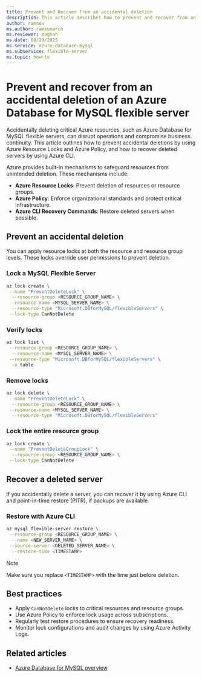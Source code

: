 ```yaml
---
title: Prevent and Recover from an accidental deletion
description: This article describes how to prevent and recover from an accidental deletion of an  Azure Database for MySQL flexible server.
author: ramnov  
ms.author: ramkumarch  
ms.reviewer: maghan
ms.date: 08/20/2025
ms.service: azure-database-mysql
ms.subservice: flexible-server
ms.topic: how-to
---
```


# Prevent and recover from an accidental deletion of an Azure Database for MySQL flexible server

Accidentally deleting critical Azure resources, such as Azure Database for MySQL flexible servers, can disrupt operations and compromise business continuity. This article outlines how to prevent accidental deletions by using Azure Resource Locks and Azure Policy, and how to recover deleted servers by using Azure CLI.

Azure provides built-in mechanisms to safeguard resources from unintended deletion. These mechanisms include:

- **Azure Resource Locks**: Prevent deletion of resources or resource groups.
- **Azure Policy**: Enforce organizational standards and protect critical infrastructure.
- **Azure CLI Recovery Commands**: Restore deleted servers when possible.

## Prevent an accidental deletion

You can apply resource locks at both the resource and resource group levels. These locks override user permissions to prevent deletion.

### Lock a MySQL Flexible Server

```bash
az lock create \
 --name "PreventDeleteLock" \
  --resource-group <RESOURCE_GROUP_NAME> \
 --resource-name <MYSQL_SERVER_NAME> \
  --resource-type "Microsoft.DBforMySQL/flexibleServers" \
 --lock-type CanNotDelete
```

### Verify locks

```bash
az lock list \
 --resource-group <RESOURCE_GROUP_NAME> \
  --resource-name <MYSQL_SERVER_NAME> \
 --resource-type "Microsoft.DBforMySQL/flexibleServers" \
  -o table
```

### Remove locks

```bash
az lock delete \
 --name "PreventDeleteLock" \
  --resource-group <RESOURCE_GROUP_NAME> \
 --resource-name <MYSQL_SERVER_NAME> \
  --resource-type "Microsoft.DBforMySQL/flexibleServers"
```

### Lock the entire resource group

```bash
az lock create \
 --name "PreventDeleteGroupLock" \
  --resource-group <RESOURCE_GROUP_NAME> \
 --lock-type CanNotDelete
```

## Recover a deleted server

If you accidentally delete a server, you can recover it by using Azure CLI and point-in-time restore (PITR), if backups are available.

### Restore with Azure CLI

```bash
az mysql flexible-server restore \
 --resource-group <RESOURCE_GROUP_NAME> \
  --name <NEW_SERVER_NAME> \
 --source-server <DELETED_SERVER_NAME> \
  --restore-time <TIMESTAMP>
```

> [!NOTE]
> Make sure you replace `<TIMESTAMP>` with the time just before deletion.

## Best practices

- Apply `CanNotDelete` locks to critical resources and resource groups.
- Use Azure Policy to enforce lock usage across subscriptions.
- Regularly test restore procedures to ensure recovery readiness.
- Monitor lock configurations and audit changes by using Azure Activity Logs.

## Related articles

- [Azure Database for MySQL overview](overview.md)
